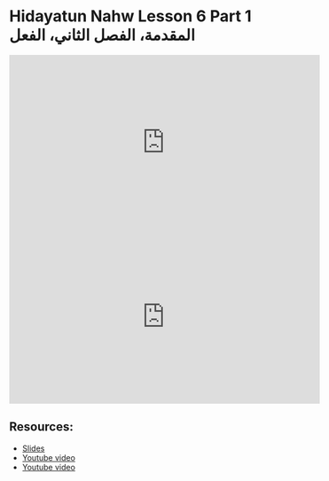 # Hidayatun Nahw Lesson 6 Part 1 المقدمة، الفصل الثاني، الفعل

<iframe width="560" height="315" src="https://www.youtube-nocookie.com/embed/_KpYXXnLhMk?start=0" frameborder="0" allow="accelerometer; autoplay; encrypted-media; gyroscope; picture-in-picture" allowfullscreen="allowfullscreen"></iframe><BR>

<iframe width="560" height="315" src="https://www.youtube-nocookie.com/embed/rg3l9pv7Kk8?start=0" frameborder="0" allow="accelerometer; autoplay; encrypted-media; gyroscope; picture-in-picture" allowfullscreen="allowfullscreen"></iframe><BR>



## Resources:
- [Slides](https://github.com/arshare/resources_balagha_pdfs)
- [Youtube video](https://www.youtube.com/watch?v=_KpYXXnLhMk&list=PLzn0qdi6JpdtdAyaM2yvvY1Yk9i4EpLHD&index=11)
- [Youtube video](https://www.youtube.com/watch?v=rg3l9pv7Kk8&list=PLzn0qdi6JpdtdAyaM2yvvY1Yk9i4EpLHD&index=12)
